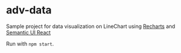 # adv-data

Sample project for data visualization on LineChart using [Recharts](http://recharts.org/) and [Semantic UI React](https://react.semantic-ui.com/)

Run with `npm start`.
